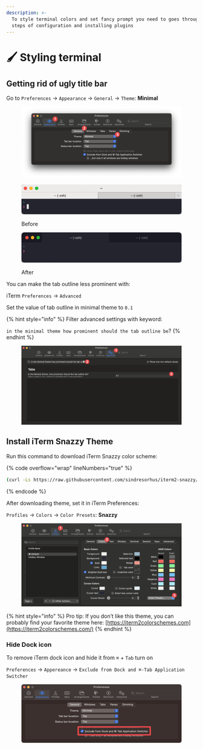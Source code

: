 ```yaml
---
description: >-
  To style terminal colors and set fancy prompt you need to goes through few
  steps of configuration and installing plugins
---
```


# 🖌️ Styling terminal



## Getting rid of ugly title bar

Go to `Preferences` -> `Appearance` -> `General` ->  `Theme`: **Minimal**

<figure><img src="../.gitbook/assets/CleanShot 2024-03-19 at 11.37.12@2x.png" alt=""><figcaption></figcaption></figure>

<figure><img src="../.gitbook/assets/1OLWAQf2Vw-MgkcGWAjOQ-A.gif" alt=""><figcaption><p>Before</p></figcaption></figure>

<figure><img src="../.gitbook/assets/1CVjNim2kFu7mA5CtI_Pnow.gif" alt=""><figcaption><p>After</p></figcaption></figure>

You can make the tab outline less prominent with:

iTerm `Preferences` -> `Advanced`

Set the value of tab outline in minimal theme to `0.1`

{% hint style="info" %}
Filter advanced settings with keyword:&#x20;

`in the minimal theme how prominent should the tab outline be`?
{% endhint %}

<figure><img src="../.gitbook/assets/CleanShot 2024-03-19 at 11.44.17@2x.png" alt=""><figcaption></figcaption></figure>



## Install iTerm Snazzy Theme

Run this command to download iTerm Snazzy color scheme:

{% code overflow="wrap" lineNumbers="true" %}
```bash
(curl -Ls https://raw.githubusercontent.com/sindresorhus/iterm2-snazzy/main/Snazzy.itermcolors > /tmp/Snazzy.itermcolors && open /tmp/Snazzy.itermcolors)
```
{% endcode %}

After downloading theme, set it in iTerm Preferences:

`Profiles` -> `Colors` -> `Color Presets`: **Snazzy**

<figure><img src="../.gitbook/assets/CleanShot 2024-03-19 at 12.30.18@2x.png" alt=""><figcaption></figcaption></figure>

{% hint style="info" %}
Pro tip: If you don’t like this theme, you can probably find your favorite theme here: [https://iterm2colorschemes.com](https://iterm2colorschemes.com/)
{% endhint %}



### Hide Dock icon

To remove iTerm dock icon and hide it from `⌘` + `Tab` turn on

`Preferences` -> `Appereance` -> `Exclude from Dock and ⌘-Tab Application Switcher`

<figure><img src="../.gitbook/assets/Screenshot 2024-05-01 at 10.31.06@2x.png" alt=""><figcaption></figcaption></figure>
